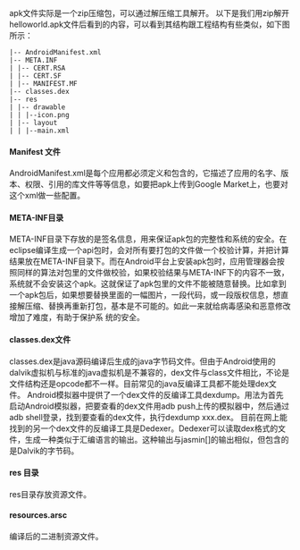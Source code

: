 apk文件实际是一个zip压缩包，可以通过解压缩工具解开。
以下是我们用zip解开helloworld.apk文件后看到的内容，可以看到其结构跟工程结构有些类似，如下图所示：
```  
|-- AndroidManifest.xml
|-- META.INF
| |-- CERT.RSA
| |-- CERT.SF
| |-- MANIFEST.MF
|-- classes.dex
|-- res
| |-- drawable
| | |--icon.png
| |-- layout
| | |--main.xml
```
#### Manifest 文件         
AndroidManifest.xml是每个应用都必须定义和包含的，它描述了应用的名字、版本、权限、引用的库文件等等信息，如要把apk上传到Google Market上，也要对这个xml做一些配置。
#### META-INF目录         
META-INF目录下存放的是签名信息，用来保证apk包的完整性和系统的安全。在eclipse编译生成一个api包时，会对所有要打包的文件做一个校验计算，并把计算结果放在META-INF目录下。而在Android平台上安装apk包时，应用管理器会按照同样的算法对包里的文件做校验，如果校验结果与META-INF下的内容不一致，系统就不会安装这个apk。这就保证了apk包里的文件不能被随意替换。比如拿到一个apk包后，如果想要替换里面的一幅图片，一段代码，或一段版权信息，想直接解压缩、替换再重新打包，基本是不可能的。如此一来就给病毒感染和恶意修改增加了难度，有助于保护系 统的安全。
#### classes.dex文件         
classes.dex是java源码编译后生成的java字节码文件。但由于Android使用的dalvik虚拟机与标准的java虚拟机是不兼容的，dex文件与class文件相比，不论是文件结构还是opcode都不一样。目前常见的java反编译工具都不能处理dex文件。
Android模拟器中提供了一个dex文件的反编译工具dexdump。用法为首先启动Android模拟器，把要查看的dex文件用adb push上传的模拟器中，然后通过adb shell登录，找到要查看的dex文件，执行dexdump xxx.dex。
目前在网上能找到的另一个dex文件的反编译工具是Dedexer。Dedexer可以读取dex格式的文件，生成一种类似于汇编语言的输出。这种输出与jasmin[]的输出相似，但包含的是Dalvik的字节码。
#### res 目录         
res目录存放资源文件。
#### resources.arsc    
编译后的二进制资源文件。